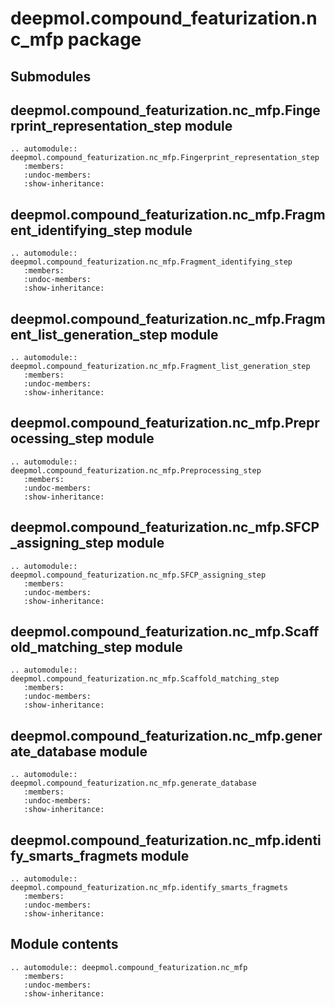 # deepmol.compound_featurization.nc_mfp package

## Submodules

## deepmol.compound_featurization.nc_mfp.Fingerprint_representation_step module

```{eval-rst}
.. automodule:: deepmol.compound_featurization.nc_mfp.Fingerprint_representation_step
   :members:
   :undoc-members:
   :show-inheritance:
```

## deepmol.compound_featurization.nc_mfp.Fragment_identifying_step module

```{eval-rst}
.. automodule:: deepmol.compound_featurization.nc_mfp.Fragment_identifying_step
   :members:
   :undoc-members:
   :show-inheritance:
```

## deepmol.compound_featurization.nc_mfp.Fragment_list_generation_step module

```{eval-rst}
.. automodule:: deepmol.compound_featurization.nc_mfp.Fragment_list_generation_step
   :members:
   :undoc-members:
   :show-inheritance:
```

## deepmol.compound_featurization.nc_mfp.Preprocessing_step module

```{eval-rst}
.. automodule:: deepmol.compound_featurization.nc_mfp.Preprocessing_step
   :members:
   :undoc-members:
   :show-inheritance:
```

## deepmol.compound_featurization.nc_mfp.SFCP_assigning_step module

```{eval-rst}
.. automodule:: deepmol.compound_featurization.nc_mfp.SFCP_assigning_step
   :members:
   :undoc-members:
   :show-inheritance:
```

## deepmol.compound_featurization.nc_mfp.Scaffold_matching_step module

```{eval-rst}
.. automodule:: deepmol.compound_featurization.nc_mfp.Scaffold_matching_step
   :members:
   :undoc-members:
   :show-inheritance:
```

## deepmol.compound_featurization.nc_mfp.generate_database module

```{eval-rst}
.. automodule:: deepmol.compound_featurization.nc_mfp.generate_database
   :members:
   :undoc-members:
   :show-inheritance:
```

## deepmol.compound_featurization.nc_mfp.identify_smarts_fragmets module

```{eval-rst}
.. automodule:: deepmol.compound_featurization.nc_mfp.identify_smarts_fragmets
   :members:
   :undoc-members:
   :show-inheritance:
```

## Module contents

```{eval-rst}
.. automodule:: deepmol.compound_featurization.nc_mfp
   :members:
   :undoc-members:
   :show-inheritance:
```
